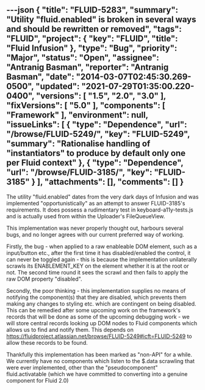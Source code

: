 ---json
{
  "title": "FLUID-5283",
  "summary": "Utility \"fluid.enabled\" is broken in several ways and should be rewritten or removed",
  "tags": "FLUID",
  "project": {
    "key": "FLUID",
    "title": "Fluid Infusion"
  },
  "type": "Bug",
  "priority": "Major",
  "status": "Open",
  "assignee": "Antranig Basman",
  "reporter": "Antranig Basman",
  "date": "2014-03-07T02:45:30.269-0500",
  "updated": "2021-07-29T01:35:00.220-0400",
  "versions": [
    "1.5",
    "2.0",
    "3.0"
  ],
  "fixVersions": [
    "5.0"
  ],
  "components": [
    "Framework"
  ],
  "environment": null,
  "issueLinks": [
    {
      "type": "Dependence",
      "url": "/browse/FLUID-5249/",
      "key": "FLUID-5249",
      "summary": "Rationalise handling of \"instantiators\" to produce by default only one per Fluid context"
    },
    {
      "type": "Dependence",
      "url": "/browse/FLUID-3185/",
      "key": "FLUID-3185"
    }
  ],
  "attachments": [],
  "comments": []
}
---
The utility "fluid.enabled" dates from the very dark days of Infusion and was implemented "opportunistically" as an attempt to answer FLUID-3185's requirements. It does possess a rudimentary test in keyboard-a11y-tests.js and is actually used from within the Uploader's FileQueueView.

This implementation was never properly thought out, harbours several bugs, and no longer agrees with our current preferred way of working.

Firstly, the bug - when applied to a raw enableable DOM element, such as a input/button etc., after the first time it has disabled/enabled the control, it can never be toggled again - this is because the implementation unilaterally scrawls its ENABLEMENT\_KEY on the element whether it is at the root or not. The second time round it sees the scrawl and then fails to apply the raw DOM property "disabled".

Secondly, the poor thinking - this implementation supplies no means of notifying the component(s) that they are disabled, which prevents them making any changes to styling etc. which are contingent on being disabled. This can be remedied after some upcoming work on the framework's records that will be done as some of the upcoming debugging work - we will store central records looking up DOM nodes to Fluid components which allows us to find and notify them. This depends on <https://fluidproject.atlassian.net/browse/FLUID-5249#icft=FLUID-5249> to allow these records to be found.

Thankfully this implementation has been marked as "non-API" for a while. We currently have no components which listen to the $.data scrawling that were ever implemented, other than the "pseudocomponent" fluid.activatable (which we have committed to converting into a genuine component for Fluid 2.0)

        